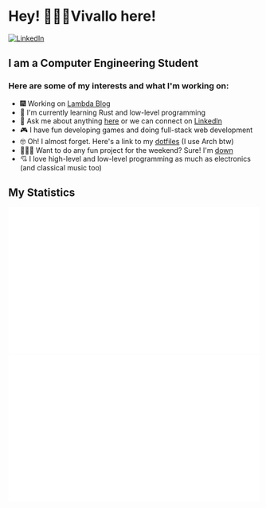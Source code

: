 # Hey! 🙋🏻‍♂️Vivallo here!
[<img alt="LinkedIn" src="https://img.shields.io/badge/linkedin%20-%230077B5.svg?&style=for-the-badge&logo=linkedin&logoColor=white"/>](https://bit.ly/3j66uxg)

## I am a Computer Engineering Student
### Here are some of my interests and what I'm working on: 

- 🎆 Working on [Lambda Blog](https://github.com/Vivallo04/lambda-blog)
- 🌱 I'm currently learning Rust and low-level programming 
- 💭 Ask me about anything [here](https://github.com/Vivallo04/Vivallo04/issues/new) or we can connect on [LinkedIn](https://bit.ly/3zm1YjA)
- 🎮 I have fun developing games and doing full-stack web development
- 🤓 Oh! I almost forget. Here's a link to my [dotfiles](https://github.com/Vivallo04/dotfiles) (I use Arch btw)
- 👨🏻‍💻 Want to do any fun project for the weekend? Sure! I'm [down](https://discordapp.com/users/521712126058823701)
- 💘 I love high-level and low-level programming as much as electronics (and classical music too)

## My Statistics
![](https://github.com/Vivallo04/stats/blob/master/generated/overview.svg)
![](https://github.com/Vivallo04/stats/blob/master/generated/languages.svg)
